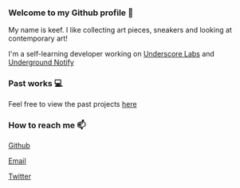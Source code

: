 ### Welcome to my Github profile 👋

My name is keef. I like collecting art pieces, sneakers and looking at contemporary art!

I'm a self-learning developer working on [Underscore Labs](https://github.com/underscorelabs) and [Underground Notify](https://twitter.com/UGNotify)

### Past works 💻
Feel free to view the past projects [here](https://keef.id/projects)

### How to reach me 📫
[Github](https://github.com/keef)

[Email](https://mail.google.com/mail/u/0/?view=cm&fs=1&tf=1&source=mailto&to=hello@keef.id)

[Twitter](https://twitter.com/whereiskeef)

<!--
**keef/keef** is a ✨ _special_ ✨ repository because its `README.md` (this file) appears on your GitHub profile.

Here are some ideas to get you started:

- 🔭 I’m currently working on ...
- 🌱 I’m currently learning ...
- 👯 I’m looking to collaborate on ...
- 🤔 I’m looking for help with ...
- 💬 Ask me about ...
- 📫 How to reach me: ...
- 😄 Pronouns: ...
- ⚡ Fun fact: ...
-->
